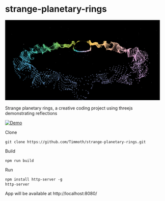 # strange-planetary-rings

<p align="center">
   <div style="width:640;height:320">
       <img style="width: inherit" src="https://raw.githubusercontent.com/Timmoth/strange-planetary-rings/main/strange-planetary-rings.png">
</div>
</p>

Strange planetary rings, a creative coding project using threejs demonstrating reflections

[![Demo](https://img.shields.io/badge/live-demo-green?style=flat-square)](https://timmoth.com/showcase/CAlgXaEIcU2yI_c1bPMwCg)

Clone

```
git clone https://github.com/Timmoth/strange-planetary-rings.git
```

Build

```
npm run build
```

Run

```
npm install http-server -g
http-server
```

App will be available at http://localhost:8080/
